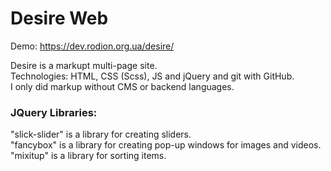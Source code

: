 # Desire Web

Demo: https://dev.rodion.org.ua/desire/

Desire is a markupt multi-page site. <br />
Technologies: HTML, CSS (Scss), JS and jQuery and git with GitHub. <br />
I only did markup without CMS or backend languages. <br />

### JQuery Libraries:
"slick-slider" is a library for creating sliders. <br />
"fancybox" is a library for creating pop-up windows for images and videos. <br />
"mixitup" is a library for sorting items. <br />